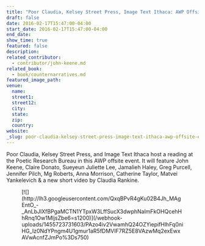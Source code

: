 ```yaml
---
title: "Poor Claudia, Kelsey Street Press, Image Text Ithaca: AWP Offsite Event with John Keene"
draft: false
date: 2016-02-17T15:47:00-04:00
start_date: 2016-02-17T15:47:00-04:00
end_date:
show_time: true
featured: false
description:
related_contributor:
  - contributor/john-keene.md
related_book:
  - book/counternarratives.md
featured_image_path:
venue:
  name:
  street1:
  street12:
  city:
  state:
  zip:
  country:
website:
_slug: poor-claudia-kelsey-street-press-image-text-ithaca-awp-offsite-event-with-john-keene
---
```


Poor Claudia, Kelsey Street Press, and Image Text Ithaca host a reading at the Poetic Research Bureau in this AWP offsite event. It will feature John Keene, Claire Donato, Sueyeun Juliette Lee, Jamalieh Haley, Greg Purcell, Jennifer Pilch, Mg Roberts, Anna Morrison, Catherine Taylor, Matvei Yankelevich & a new short video by Claudia Rankine.

<figure data-type="image">[![](http://lh3.googleusercontent.com/QxqBPvR4gKu02B4Jh_MAgEntO_-_AnLbJlXfBPgaMCTN1YTpxW3LffSucX3dwphNalmFkOHQcehHhRnq1Ow1MljsZbe6=s1200)](/webhook-uploads/1455723731603/PAzo4iv2VwamhQ24OZYiepifHlhFq0niHG_Iz0NdYPngm4U1gmur1aR5fDMVIF7RZ5E8VAzwMq2exEwxAVwAcnfZJmPo%3Ds750)</figure>

